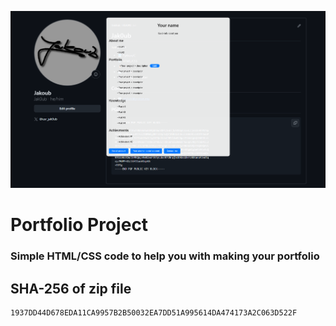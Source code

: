 ![Main image](https://github.com/Jak0ub/Jak0ub/blob/main/portfolio.png)
# Portfolio Project
### Simple HTML/CSS code to help you with making your portfolio
## SHA-256 of zip file
```SHA-256
1937DD44D678EDA11CA9957B2B50032EA7DD51A995614DA474173A2C063D522F
```

